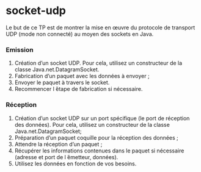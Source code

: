 # socket-udp
Le but de ce TP est de montrer la mise en œuvre du protocole de transport UDP (mode non connecté) au moyen des sockets en Java.

### Emission
1. Création d’un socket UDP. Pour cela, utilisez un constructeur de la classe
Java.net.DatagramSocket.
2. Fabrication d’un paquet avec les données à envoyer ;
3. Envoyer le paquet à travers le socket.
4. Recommencer l ́étape de fabrication si nécessaire.
### Réception
1. Création d’un socket UDP sur un port spécifique (le port de réception des données).
Pour cela, utilisez un constructeur de la classe Java.net.DatagramSocket;
2. Préparation d’un paquet coquille pour la réception des données ;
3. Attendre la réception d’un paquet ;
4. Récupérer les informations contenues dans le paquet si nécessaire (adresse et port
de l ́émetteur, données).
5. Utilisez les données en fonction de vos besoins.